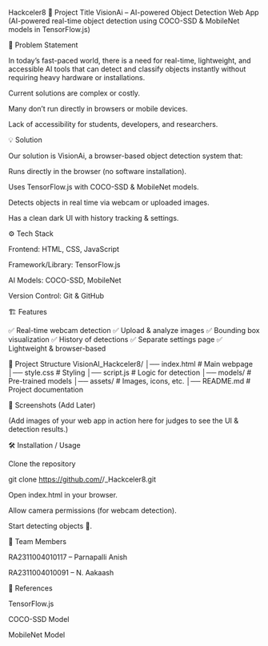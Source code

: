 <team-Daas> Hackceler8
📌 Project Title
VisionAi – AI-powered Object Detection Web App
(AI-powered real-time object detection using COCO-SSD & MobileNet models in TensorFlow.js)

🧩 Problem Statement

In today’s fast-paced world, there is a need for real-time, lightweight, and accessible AI tools that can detect and classify objects instantly without requiring heavy hardware or installations.

Current solutions are complex or costly.

Many don’t run directly in browsers or mobile devices.

Lack of accessibility for students, developers, and researchers.

💡 Solution

Our solution is VisionAi, a browser-based object detection system that:

Runs directly in the browser (no software installation).

Uses TensorFlow.js with COCO-SSD & MobileNet models.

Detects objects in real time via webcam or uploaded images.

Has a clean dark UI with history tracking & settings.

⚙️ Tech Stack

Frontend: HTML, CSS, JavaScript

Framework/Library: TensorFlow.js

AI Models: COCO-SSD, MobileNet

Version Control: Git & GitHub

🏗️ Features

✅ Real-time webcam detection
✅ Upload & analyze images
✅ Bounding box visualization
✅ History of detections
✅ Separate settings page
✅ Lightweight & browser-based

📂 Project Structure
VisionAI_Hackceler8/
│── index.html         # Main webpage
│── style.css          # Styling
│── script.js          # Logic for detection
│── models/            # Pre-trained models
│── assets/            # Images, icons, etc.
│── README.md          # Project documentation

📸 Screenshots (Add Later)

(Add images of your web app in action here for judges to see the UI & detection results.)

🛠️ Installation / Usage

Clone the repository

git clone https://github.com/<username>/<team-name>_Hackceler8.git


Open index.html in your browser.

Allow camera permissions (for webcam detection).

Start detecting objects 🚀.

👥 Team Members

RA2311004010117 – Parnapalli Anish

RA2311004010091 – N. Aakaash

🔗 References

TensorFlow.js

COCO-SSD Model

MobileNet Model
